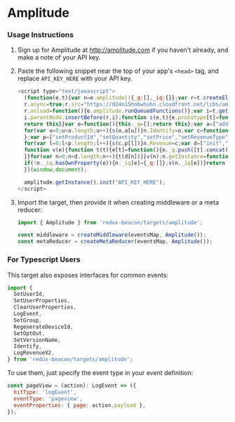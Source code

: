 # Amplitude

### Usage Instructions

1. Sign up for Amplitude at http://amplitude.com if you haven't
   already, and make a note of your API key.

2. Paste the following snippet near the top of your app's `<head>`
   tag, and replace `API_KEY_HERE` with your API key.

    ```js
    <script type="text/javascript">
      (function(e,t){var n=e.amplitude||{_q:[],_iq:{}};var r=t.createElement("script");r.type="text/javascript";
      r.async=true;r.src="https://d24n15hnbwhuhn.cloudfront.net/libs/amplitude-3.4.0-min.gz.js";
      r.onload=function(){e.amplitude.runQueuedFunctions()};var i=t.getElementsByTagName("script")[0];
      i.parentNode.insertBefore(r,i);function s(e,t){e.prototype[t]=function(){this._q.push([t].concat(Array.prototype.slice.call(arguments,0)));
      return this}}var o=function(){this._q=[];return this};var a=["add","append","clearAll","prepend","set","setOnce","unset"];
      for(var u=0;u<a.length;u++){s(o,a[u])}n.Identify=o;var c=function(){this._q=[];return this;
      };var p=["setProductId","setQuantity","setPrice","setRevenueType","setEventProperties"];
      for(var l=0;l<p.length;l++){s(c,p[l])}n.Revenue=c;var d=["init","logEvent","logRevenue","setUserId","setUserProperties","setOptOut","setVersionName","setDomain","setDeviceId","setGlobalUserProperties","identify","clearUserProperties","setGroup","logRevenueV2","regenerateDeviceId","logEventWithTimestamp","logEventWithGroups"];
      function v(e){function t(t){e[t]=function(){e._q.push([t].concat(Array.prototype.slice.call(arguments,0)));
      }}for(var n=0;n<d.length;n++){t(d[n])}}v(n);n.getInstance=function(e){e=(!e||e.length===0?"$default_instance":e).toLowerCase();
      if(!n._iq.hasOwnProperty(e)){n._iq[e]={_q:[]};v(n._iq[e])}return n._iq[e]};e.amplitude=n;
      })(window,document);

      amplitude.getInstance().init("API_KEY_HERE");
    </script>
    ```

3. Import the target, then provide it when creating middleware or a meta reducer:

   ```js
   import { Amplitude } from 'redux-beacon/targets/amplitude';

   const middleware = createMiddleware(eventsMap, Amplitude());
   const metaReducer = createMetaReducer(eventsMap, Amplitude());
   ```

### For Typescript Users

This target also exposes interfaces for common events:

```js
import {
  SetUserId,
  SetUserProperties,
  ClearUserProperties,
  LogEvent,
  SetGroup,
  RegenerateDeviceId,
  SetOptOut,
  SetVersionName,
  Identify,
  LogRevenueV2,
} from 'redux-beacon/targets/amplitude';
```

To use them, just specify the event type in your event definition:

```js
const pageView = (action): LogEvent => ({
  hitType: 'logEvent',
  eventType: 'pageview',
  eventProperties: { page: action.payload },
});
```

